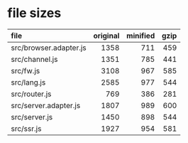 # file sizes

file                 |  original |  minified |   gzip
:---                 |      ---: |      ---: |   ---: 
src/browser.adapter.js     |      1358 |       711 |    459
src/channel.js       |      1351 |       785 |    441
src/fw.js            |      3108 |       967 |    585
src/lang.js          |      2585 |       977 |    544
src/router.js        |       769 |       386 |    281
src/server.adapter.js    |      1807 |       989 |    600
src/server.js        |      1450 |       898 |    544
src/ssr.js           |      1927 |       954 |    581
